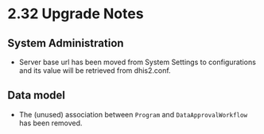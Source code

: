 # 2.32 Upgrade Notes

## System Administration
- Server base url has been moved from System Settings to configurations and its value will be retrieved from dhis2.conf.

## Data model
- The (unused) association between `Program` and `DataApprovalWorkflow` has been removed.
